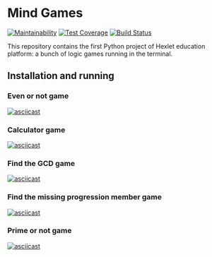 # Mind Games

[![Maintainability](https://api.codeclimate.com/v1/badges/be225e9af4965442ffb3/maintainability)](https://codeclimate.com/github/Paspr/python-project-lvl1/maintainability)
[![Test Coverage](https://api.codeclimate.com/v1/badges/be225e9af4965442ffb3/test_coverage)](https://codeclimate.com/github/Paspr/python-project-lvl1/test_coverage)
[![Build Status](https://travis-ci.org/Paspr/python-project-lvl1.svg?branch=master)](https://travis-ci.org/Paspr/python-project-lvl1)

This repository contains the first Python project of Hexlet education platform: a bunch of logic games running in the terminal.

## Installation and running
### Even or not game
[![asciicast](https://asciinema.org/a/0QPrO89klxBFczy8FhvDa3wM1.svg)](https://asciinema.org/a/0QPrO89klxBFczy8FhvDa3wM1)
### Calculator game
[![asciicast](https://asciinema.org/a/oV973g1d3jEgrKgJNCethdFGR.svg)](https://asciinema.org/a/oV973g1d3jEgrKgJNCethdFGR)
### Find the GCD game
[![asciicast](https://asciinema.org/a/RiMV8HEVDrE9XERktnz37jOP5.svg)](https://asciinema.org/a/RiMV8HEVDrE9XERktnz37jOP5)
### Find the missing progression member game
[![asciicast](https://asciinema.org/a/NItIzi9yvtHf9KqNGDNMPD1QC.svg)](https://asciinema.org/a/NItIzi9yvtHf9KqNGDNMPD1QC)
### Prime or not game
[![asciicast](https://asciinema.org/a/8W6YWVShOuHzwsAqPpCBh946X.svg)](https://asciinema.org/a/8W6YWVShOuHzwsAqPpCBh946X)
